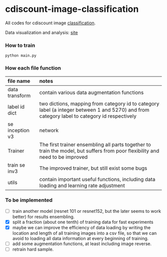 # cdiscount-image-classification
All codes for cdiscount image [classification](https://www.kaggle.com/c/cdiscount-image-classification-challenge).

Data visualization and analysis: [site](https://www.kaggle.com/vfdev5/data-visualization-and-analysis)

### How to train
```
python main.py
```

### How each file function
| file name       | notes                                    |
| :-------------- | :--------------------------------------- |
| data transform  | contain various data augmentation functions |
| label id dict   | two dictions, mapping from category id to category label (a integer between 1 and 5270) and from category label to category id respectively |
| se inception v3 | network                                  |
| Trainer         | The first trainer ensembling all parts together to train the model, but suffers from poor flexibility and need to be improved |
| train se inv3   | The improved trainer, but still exist some bugs |
| utils           | contain important useful functions, including data loading and learning rate adjustment |


### To be implemented
- [ ] train another model  (resnet 101 or resnet152, but the later seems to work better)  for results ensembling.
- [x] split a fraction (about one tenth) of training data for fast experiments
- [x] maybe we can improve the efficiency of data loading by writing the location and length of all training images into a csv file, so that we can avoid to loading all data information at every beginning of training. 
- [ ] add some augmentation functions, at least including image reverse.
- [ ] retrain hard sample.